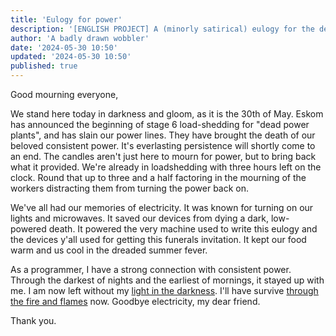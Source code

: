 ```yaml
---
title: 'Eulogy for power'
description: '[ENGLISH PROJECT] A (minorly satirical) eulogy for the death of our beloved consistent power'
author: 'A badly drawn wobbler'
date: '2024-05-30 10:50'
updated: '2024-05-30 10:50'
published: true
---
```


Good mourning everyone,

We stand here today in darkness and gloom, as it is the 30th of May.
Eskom has announced the beginning of stage 6 load-shedding for "dead power plants",
and has slain our power lines. They have brought the death of our beloved consistent power.
It's everlasting persistence will shortly come to an end. The candles aren't just here to mourn for power,
but to bring back what it provided. We're already in loadshedding with three hours left on the clock.
Round that up to three and a half factoring in the mourning of the workers distracting them from turning the power back on.

We've all had our memories of electricity. It was known for turning on our lights and microwaves.
It saved our devices from dying a dark, low-powered death. It powered the very machine used to write this eulogy
and the devices y'all used for getting this funerals invitation.
It kept our food warm and us cool in the dreaded summer fever.

As a programmer, I have a strong connection with consistent power.
Through the darkest of nights and the earliest of mornings, it stayed up with me.
I am now left without my [light in the darkness](https://www.youtube.com/watch?v=JviF4u8qSyk). I'll have survive [through the fire and flames](https://www.youtube.com/watch?v=0jgrCKhxE1s) now.
Goodbye electricity, my dear friend.

Thank you.
